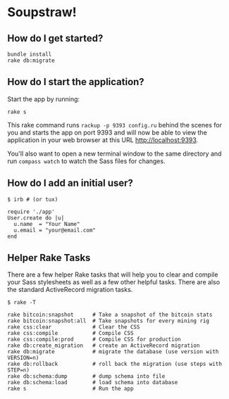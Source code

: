 # Soupstraw!

## How do I get started?

    bundle install
    rake db:migrate

## How do I start the application?

Start the app by running:

    rake s

This rake command runs `rackup -p 9393 config.ru` behind the scenes for you and starts the app on port 9393 and will now be able to view the application in your web browser at this URL [http://localhost:9393](http://localhost:9393).

You'll also want to open a new terminal window to the same directory and run `compass watch` to watch the Sass files for changes.

## How do I add an initial user?

    $ irb # (or tux)

    require './app'
    User.create do |u|
      u.name  = "Your Name"
      u.email = "your@email.com"
    end

## Helper Rake Tasks

There are a few helper Rake tasks that will help you to clear and compile your Sass stylesheets as well as a few other helpful tasks. There are also the standard ActiveRecord migration tasks.

    $ rake -T

    rake bitcoin:snapshot      # Take a snapshot of the bitcoin stats
    rake bitcoin:snapshot:all  # Take snapshots for every mining rig
    rake css:clear             # Clear the CSS
    rake css:compile           # Compile CSS
    rake css:compile:prod      # Compile CSS for production
    rake db:create_migration   # create an ActiveRecord migration
    rake db:migrate            # migrate the database (use version with VERSION=n)
    rake db:rollback           # roll back the migration (use steps with STEP=n)
    rake db:schema:dump        # dump schema into file
    rake db:schema:load        # load schema into database
    rake s                     # Run the app

